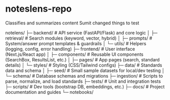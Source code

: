 # noteslens-repo
Classifies and summarizes content
Sumit changed things to test
<!--First Push by Manoj --> 
notelens/
├─ backend/        # API service (FastAPI/Flask) and core logic
│  ├─ retrieval/   # Search modules (keyword, vector, hybrid)
│  ├─ prompts/     # System/answer prompt templates & guardrails
│  └─ utils/       # Helpers (logging, config, error handling)
├─ frontend/       # User interface (Next.js/React app)
│  ├─ components/  # Reusable UI components (SearchBox, ResultsList, etc.)
│  ├─ pages/       # App pages (search, standard details)
│  └─ styles/      # Styling (CSS/Tailwind configs)
├─ data/           # Standards data and schema
│  ├─ seed/        # Small sample datasets for local/dev testing
│  └─ schema/      # Database schemas and migrations
├─ ingestion/      # Scripts to parse, normalize, and load standards
├─ tests/          # Unit and integration tests
├─ scripts/        # Dev tools (bootstrap DB, embeddings, etc.)
├─ docs/           # Project documentation and guides
└─ notebooks/